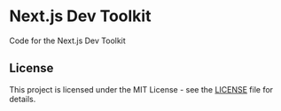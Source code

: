 # Next.js Dev Toolkit

Code for the Next.js Dev Toolkit

## License

This project is licensed under the MIT License - see the [LICENSE](LICENSE) file for details.

